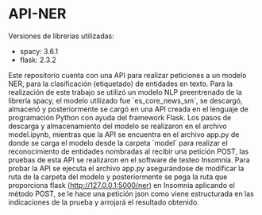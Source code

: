 # API-NER

Versiones de librerias utilizadas:
  - spacy: 3.6.1
  - flask: 2.3.2

Este repositorio cuenta con una API para realizar peticiones a un modelo NER, para la clasificación (etiquetado) de entidades en texto.
Para la realización de este trabajo se utilizó un modelo NLP preentrenado de la librería spacy, el modelo utilizado fue ´es_core_news_sm´, se descargó, almacenó y posteriormente se cargó en una API creada en el lenguaje de programación Python con ayuda del framework Flask. Los pasos de descarga y almacenamiento del modelo se realizaron en el archivo model.ipynb, mientras que la API se encuentra en el archivo app.py de donde se carga el modelo desde la carpeta ´model´ para realizar el reconocimiento de entidades nombradas al recibir una petición POST, las pruebas de esta API se realizaron en el software de testeo Insomnia. Para probar la API se ejecuta el archivo app.py asegurándose de modificar la ruta de la carpeta del modelo y posteriormente se pega la ruta que proporciona flask (http://127.0.0.1:5000/ner) en Insomnia aplicando el método POST, se le hace una petición json como viene estructurada en las indicaciones de la prueba y arrojará el resultado obtenido.
